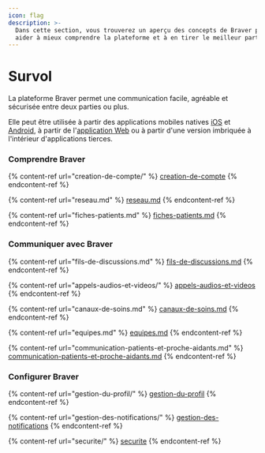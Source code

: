 ```yaml
---
icon: flag
description: >-
  Dans cette section, vous trouverez un aperçu des concepts de Braver pour vous
  aider à mieux comprendre la plateforme et à en tirer le meilleur parti !
---
```


# Survol

La plateforme Braver permet une communication facile, agréable et sécurisée entre deux parties ou plus.

Elle peut être utilisée à partir des applications mobiles natives [iOS](https://brvr.io/ios-app) et [Android](https://brvr.io/android-app), à partir de l'[application Web](https://app.braver.net/) ou à partir d'une version imbriquée à l'intérieur d'applications tierces.

### Comprendre Braver

{% content-ref url="creation-de-compte/" %}
[creation-de-compte](creation-de-compte/)
{% endcontent-ref %}

{% content-ref url="reseau.md" %}
[reseau.md](reseau.md)
{% endcontent-ref %}

{% content-ref url="fiches-patients.md" %}
[fiches-patients.md](fiches-patients.md)
{% endcontent-ref %}

### Communiquer avec Braver

{% content-ref url="fils-de-discussions.md" %}
[fils-de-discussions.md](fils-de-discussions.md)
{% endcontent-ref %}

{% content-ref url="appels-audios-et-videos/" %}
[appels-audios-et-videos](appels-audios-et-videos/)
{% endcontent-ref %}

{% content-ref url="canaux-de-soins.md" %}
[canaux-de-soins.md](canaux-de-soins.md)
{% endcontent-ref %}

{% content-ref url="equipes.md" %}
[equipes.md](equipes.md)
{% endcontent-ref %}

{% content-ref url="communication-patients-et-proche-aidants.md" %}
[communication-patients-et-proche-aidants.md](communication-patients-et-proche-aidants.md)
{% endcontent-ref %}

### Configurer Braver

{% content-ref url="gestion-du-profil/" %}
[gestion-du-profil](gestion-du-profil/)
{% endcontent-ref %}

{% content-ref url="gestion-des-notifications/" %}
[gestion-des-notifications](gestion-des-notifications/)
{% endcontent-ref %}

{% content-ref url="securite/" %}
[securite](securite/)
{% endcontent-ref %}
